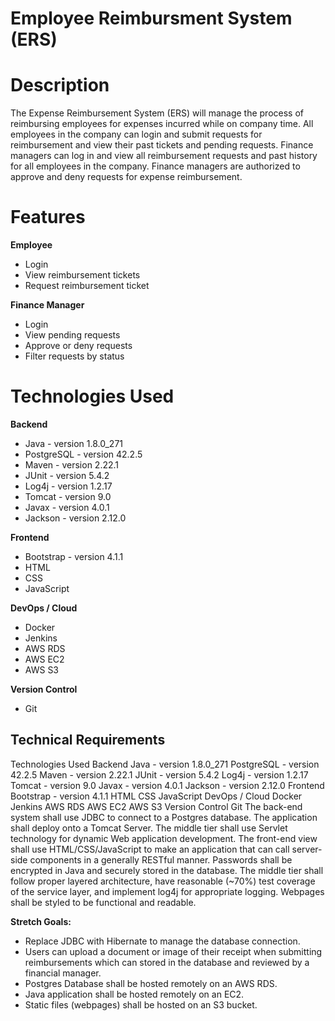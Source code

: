# Employee Reimbursment System (ERS)

# Description
The Expense Reimbursement System (ERS) will manage the process of reimbursing employees for expenses incurred while on company time. All employees in the company can login and submit requests for reimbursement and view their past tickets and pending requests. Finance managers can log in and view all reimbursement requests and past history for all employees in the company. Finance managers are authorized to approve and deny requests for expense reimbursement.

# Features
**Employee**
* Login
* View reimbursement tickets
* Request reimbursement ticket

**Finance Manager**
* Login
* View pending requests
* Approve or deny requests
* Filter requests by status
# Technologies Used

**Backend**
* Java - version 1.8.0_271
* PostgreSQL - version 42.2.5
* Maven - version 2.22.1
* JUnit - version 5.4.2
* Log4j - version 1.2.17
* Tomcat - version 9.0
* Javax - version 4.0.1
* Jackson - version 2.12.0

**Frontend**
* Bootstrap - version 4.1.1
* HTML
* CSS
* JavaScript

**DevOps / Cloud**
* Docker
* Jenkins
* AWS RDS
* AWS EC2
* AWS S3

**Version Control**
* Git


## Technical Requirements
Technologies Used
Backend
Java - version 1.8.0_271
PostgreSQL - version 42.2.5
Maven - version 2.22.1
JUnit - version 5.4.2
Log4j - version 1.2.17
Tomcat - version 9.0
Javax - version 4.0.1
Jackson - version 2.12.0
Frontend
Bootstrap - version 4.1.1
HTML
CSS
JavaScript
DevOps / Cloud
Docker
Jenkins
AWS RDS
AWS EC2
AWS S3
Version Control
Git
The back-end system shall use JDBC to connect to a Postgres database. The application shall deploy onto a Tomcat Server. The middle tier shall use Servlet technology for dynamic Web application development. The front-end view shall use HTML/CSS/JavaScript to make an application that can call server-side components in a generally RESTful manner. Passwords shall be encrypted in Java and securely stored in the database. The middle tier shall follow proper layered architecture, have reasonable (~70%) test coverage of the service layer, and implement log4j for appropriate logging. Webpages shall be styled to be functional and readable. 

**Stretch Goals:**
* Replace JDBC with Hibernate to manage the database connection.
* Users can upload a document or image of their receipt when submitting reimbursements which can stored in the database and reviewed by a financial manager.
* Postgres Database shall be hosted remotely on an AWS RDS. 
* Java application shall be hosted remotely on an EC2.
* Static files (webpages) shall be hosted on an S3 bucket. 
